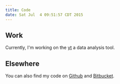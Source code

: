 ```yaml
---
title: Code
date: Sat Jul  4 09:51:57 CDT 2015
---
```


## Work

Currently, I'm working on the [yt](https://bitbucket.org/yt_analysis/yt) a data analysis tool.

## Elsewhere

You can also find my code on [Github](https://github.com/astrohckr) and [Bitbucket](https://bitbucket.org/astrohckr).

